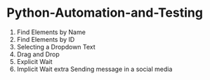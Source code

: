 # Python-Automation-and-Testing
1. Find Elements by Name
2. Find Elements by ID 
3. Selecting a Dropdown Text
4. Drag and Drop
5. Explicit Wait
6. Implicit Wait
extra Sending message in a social media
